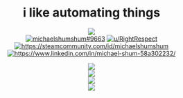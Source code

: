 <h1 align="center" font-weight="bold">i like automating things</h1>
<div align="center" style="text-align: center">
  <img src="https://gpvc.arturio.dev/michaelshumshum">
  <br>
  <a href="https://www.discord.com/users/359323053005733889"><img src="https://dcbadge.vercel.app/api/shield/359323053005733889" alt="michaelshumshum#9663" /></a>
  <a href="https://reddit.com/u/RightRespect"><img src="https://img.shields.io/badge/Reddit-FF4500?style=for-the-badge&logo=reddit&logoColor=white" alt="u/RightRespect" /></a>
  <a href="https://steamcommunity.com/id/michaelshumshum"><img src="https://img.shields.io/badge/Steam-000000?style=for-the-badge&logo=steam&logoColor=white" alt="https://steamcommunity.com/id/michaelshumshum" /></a>
  <a href="https://www.linkedin.com/in/michael-shum-58a302232/"> <img src="https://img.shields.io/badge/LinkedIn-0077B5?style=for-the-badge&logo=linkedin&logoColor=white" alt="https://www.linkedin.com/in/michael-shum-58a302232/" /></a> 
</div>
<p align="center">
  <img src="https://github-profile-trophy.vercel.app/?username=michaelshumshum&theme=oldie&no-frame=true&no-bg=true">
  <br>
  <img src="https://github-readme-stats.vercel.app/api?username=michaelshumshum&border_radius=20&bg_color=45,754728,366673&title_color=FFFFFF&text_color=FFFFFF&icon_color=FFFFFF&hide_border=true&show_icons=true" />
  <br>
  <img src="https://github-readme-stats.vercel.app/api/top-langs/?username=michaelshumshum&layout=compact&langs_count=10&border_radius=20&bg_color=0,754728,366673&title_color=FFFFFF&text_color=FFFFFF&hide_border=true"/>
  <br>
  <img src="https://github-readme-stats.vercel.app/api/wakatime?username=michaelshumshum&layout=compact&langs_count=10&border_radius=20&bg_color=0,754728,366673&title_color=FFFFFF&text_color=FFFFFF&hide_border=true"/>
</p>
